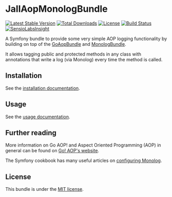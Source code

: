JallAopMonologBundle
====================

[![Latest Stable Version](https://poser.pugx.org/jall/aop-monolog-bundle/v/stable)](https://packagist.org/packages/jall/aop-monolog-bundle)
[![Total Downloads](https://poser.pugx.org/jall/aop-monolog-bundle/downloads)](https://packagist.org/packages/jall/aop-monolog-bundle)
[![License](https://poser.pugx.org/jall/aop-monolog-bundle/license)](https://packagist.org/packages/jall/aop-monolog-bundle)
[![Build Status](https://travis-ci.org/jall/AopMonologBundle.svg?branch=master)](https://travis-ci.org/jall/AopMonologBundle)
[![SensioLabsInsight](https://insight.sensiolabs.com/projects/4b8fba47-71ab-4d62-9759-8103b977ff2c/mini.png)](https://insight.sensiolabs.com/projects/4b8fba47-71ab-4d62-9759-8103b977ff2c)

A Symfony bundle to provide some very simple AOP logging functionality by building on top of the [GoAopBundle][1] and 
[MonologBundle][2].

It allows tagging public and protected methods in any class with annotations that write a log (via Monolog) every time 
the method is called.

Installation
------------

See the [installation documentation][3].

Usage
-----

See the [usage documentation][4].

Further reading
---------------

More information on Go AOP! and Aspect Oriented Programming (AOP) in general can be found on [Go! AOP's website][5].

The Symfony cookbook has many useful articles on [configuring Monolog][6].

License
-------

This bundle is under the [MIT license][7].

[1]: https://github.com/goaop/goaop-symfony-bundle
[2]: https://github.com/symfony/monolog-bundle
[3]: https://github.com/jall/AopMonologBundle/blob/master/Resources/doc/install.md
[4]: https://github.com/jall/AopMonologBundle/blob/master/Resources/doc/usage.md
[5]: http://go.aopphp.com/docs/
[6]: http://symfony.com/doc/current/logging.html
[7]: https://github.com/jall/AopMonologBundle/blob/master/LICENSE
